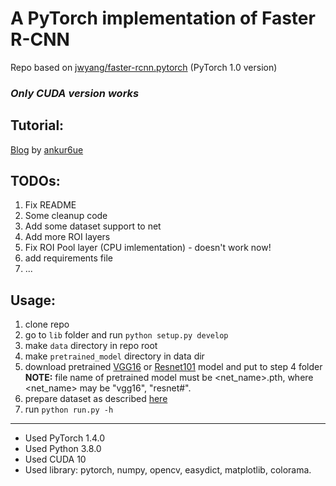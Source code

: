 # A PyTorch implementation of Faster R-CNN
Repo based on [jwyang/faster-rcnn.pytorch](https://github.com/jwyang/faster-rcnn.pytorch/tree/pytorch-1.0) (PyTorch 1.0 version)

### ***Only CUDA version works***

## Tutorial:
[Blog](http://www.telesens.co/2018/03/11/object-detection-and-classification-using-r-cnns) by [ankur6ue](https://github.com/ankur6ue)

## TODOs:
1. Fix README
2. Some cleanup code
3. Add some dataset support to net
4. Add more ROI layers
5. Fix ROI Pool layer (CPU imlementation) - doesn't work now!
6. add requirements file
7. ...

## Usage:
1. clone repo
2. go to `lib` folder and run `python setup.py develop`
3. make `data` directory in repo root
4. make `pretrained_model` directory in data dir
5. download pretrained [VGG16](https://www.dropbox.com/s/s3brpk0bdq60nyb/vgg16_caffe.pth?dl=0) or [Resnet101](https://www.dropbox.com/s/iev3tkbz5wyyuz9/resnet101_caffe.pth?dl=0) model and put to step 4 folder
**NOTE:** file name of pretrained model must be <net_name>.pth, where <net_name> may be "vgg16", "resnet#".
6. prepare dataset as described [here](https://github.com/rbgirshick/py-faster-rcnn#beyond-the-demo-installation-for-training-and-testing-models)
7. run `python run.py -h`

-------------------------
- Used PyTorch 1.4.0
- Used Python 3.8.0
- Used CUDA 10
- Used library: pytorch, numpy, opencv, easydict, matplotlib, colorama.
